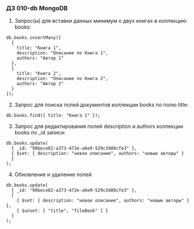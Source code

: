 ### ДЗ 010-db MongoDB

1. Запрос(ы) для вставки данных минимум о двух книгах в коллекцию books:
```
db.books.insertMany([
  {
    title: "Книга 1",
    description: "Описание по Книга 1",
    authors: "Автор 1"
  },
  {
    title: "Книга 2",
    description: "Описание по Книга 2",
    authors: "Автор 2"
  }
]);
```

2. Запрос для поиска полей документов коллекции books по полю title:
```
db.books.find({ title: "Книга 1" });
```

3. Запрос для редактирования полей description и authors коллекции books по _id записи:
```
db.books.update(
  { _id: "98bece82-a373-472e-a6e9-529c3480cfe3" },
  { $set: { description: "новое описание", authors: "новые авторы" } 
  }
);
```
4. Обновление и удаление полей
```
db.books.update(
  { _id: "98bece82-a373-472e-a6e9-529c3480cfe3" },
  [
    { $set: { description: "новое описание", authors: "новые авторы" } },
    { $unset: [ "title", "fileBook" ] }
  ]
);
```
